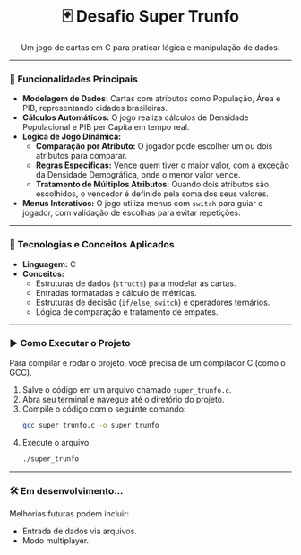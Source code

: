 <h1 align="center">🃏 Desafio Super Trunfo</h1>

<p align="center">
  Um jogo de cartas em C para praticar lógica e manipulação de dados.
</p>

---

### 🚀 Funcionalidades Principais

* **Modelagem de Dados:** Cartas com atributos como População, Área e PIB, representando cidades brasileiras.
* **Cálculos Automáticos:** O jogo realiza cálculos de Densidade Populacional e PIB per Capita em tempo real.
* **Lógica de Jogo Dinâmica:**
    * **Comparação por Atributo:** O jogador pode escolher um ou dois atributos para comparar.
    * **Regras Específicas:** Vence quem tiver o maior valor, com a exceção da Densidade Demográfica, onde o menor valor vence.
    * **Tratamento de Múltiplos Atributos:** Quando dois atributos são escolhidos, o vencedor é definido pela soma dos seus valores.
* **Menus Interativos:** O jogo utiliza menus com `switch` para guiar o jogador, com validação de escolhas para evitar repetições.

---

### 🧠 Tecnologias e Conceitos Aplicados

* **Linguagem:** C
* **Conceitos:**
    * Estruturas de dados (`structs`) para modelar as cartas.
    * Entradas formatadas e cálculo de métricas.
    * Estruturas de decisão (`if/else`, `switch`) e operadores ternários.
    * Lógica de comparação e tratamento de empates.

---

### ▶️ Como Executar o Projeto

Para compilar e rodar o projeto, você precisa de um compilador C (como o GCC).

1.  Salve o código em um arquivo chamado `super_trunfo.c`.
2.  Abra seu terminal e navegue até o diretório do projeto.
3.  Compile o código com o seguinte comando:
    ```bash
    gcc super_trunfo.c -o super_trunfo
    ```
4.  Execute o arquivo:
    ```bash
    ./super_trunfo
    ```

---

### 🛠️ Em desenvolvimento...

Melhorias futuras podem incluir:

* Entrada de dados via arquivos.
* Modo multiplayer.
